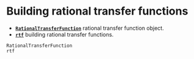 # Building rational transfer functions

* **[`RationalTransferFunction`](@ref)**  rational transfer function object.
* **[`rtf`](@ref)**  building rational transfer functions.

```@docs
RationalTransferFunction
rtf
```
